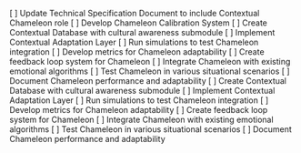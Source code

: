 [ ] Update Technical Specification Document to include Contextual Chameleon role
[ ] Develop Chameleon Calibration System
[ ] Create Contextual Database with cultural awareness submodule
[ ] Implement Contextual Adaptation Layer
[ ] Run simulations to test Chameleon integration
[ ] Develop metrics for Chameleon adaptability
[ ] Create feedback loop system for Chameleon
[ ] Integrate Chameleon with existing emotional algorithms
[ ] Test Chameleon in various situational scenarios
[ ] Document Chameleon performance and adaptability
[ ] Create Contextual Database with cultural awareness submodule
[ ] Implement Contextual Adaptation Layer
[ ] Run simulations to test Chameleon integration
[ ] Develop metrics for Chameleon adaptability
[ ] Create feedback loop system for Chameleon
[ ] Integrate Chameleon with existing emotional algorithms
[ ] Test Chameleon in various situational scenarios
[ ] Document Chameleon performance and adaptability
